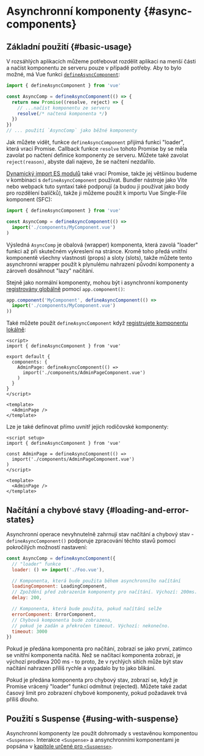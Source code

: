 # Asynchronní komponenty {#async-components}

## Základní použití {#basic-usage}

V rozsáhlých aplikacích můžeme potřebovat rozdělit aplikaci na menší části a načíst komponentu ze serveru pouze v případě potřeby. Aby to bylo možné, má Vue funkci [`defineAsyncComponent`](/api/general.html#defineasynccomponent):

```js
import { defineAsyncComponent } from 'vue'

const AsyncComp = defineAsyncComponent(() => {
  return new Promise((resolve, reject) => {
    // ...načíst komponentu ze serveru
    resolve(/* načtená komponenta */)
  })
})
// ... použití `AsyncComp` jako běžné komponenty
```

Jak můžete vidět, funkce `defineAsyncComponent` přijímá funkci "loader", která vrací Promise. Callback funkce `resolve` tohoto Promise by se měla zavolat po načtení definice komponenty ze serveru. Můžete také zavolat `reject(reason)`, abyste dali najevo, že se načtení nezdařilo.

[Dynamický import ES modulů](https://developer.mozilla.org/en-US/docs/Web/JavaScript/Reference/Operators/import) také vrací Promise,
takže jej většinou budeme v kombinaci s `defineAsyncComponent` používat. Bundler nástroje jako Vite nebo webpack tuto syntaxi také podporují (a budou ji používat jako body pro rozdělení balíčků), takže ji můžeme použít k importu Vue Single-File komponent (SFC):

```js
import { defineAsyncComponent } from 'vue'

const AsyncComp = defineAsyncComponent(() =>
  import('./components/MyComponent.vue')
)
```

Výsledná `AsyncComp` je obalová (wrapper) komponenta, která zavolá "loader" funkci až při skutečném vykreslení na stránce. Kromě toho předá vnitřní komponentě všechny vlastnosti (props) a sloty (slots), takže můžete tento asynchronní wrapper použít k plynulému nahrazení původní komponenty a zároveň dosáhnout "lazy" načítání.

Stejně jako normální komponenty, mohou být i asynchronní komponenty [registrovány globálně](/guide/components/registration.html#global-registration) pomocí `app.component()`:

```js
app.component('MyComponent', defineAsyncComponent(() =>
  import('./components/MyComponent.vue')
))
```

<div class="options-api">

Také můžete použít `defineAsyncComponent` když [registrujete komponentu lokálně](/guide/components/registration.html#local-registration):

```vue
<script>
import { defineAsyncComponent } from 'vue'

export default {
  components: {
    AdminPage: defineAsyncComponent(() =>
      import('./components/AdminPageComponent.vue')
    )
  }
}
</script>

<template>
  <AdminPage />
</template>
```

</div>

<div class="composition-api">

Lze je také definovat přímo uvnitř jejich rodičovské komponenty:

```vue
<script setup>
import { defineAsyncComponent } from 'vue'

const AdminPage = defineAsyncComponent(() =>
  import('./components/AdminPageComponent.vue')
)
</script>

<template>
  <AdminPage />
</template>
```

</div>

## Načítání a chybové stavy {#loading-and-error-states}

Asynchronní operace nevyhnutelně zahrnují stav načítání a chybový stav - `defineAsyncComponent()` podporuje zpracování těchto stavů pomocí pokročilých možností nastavení:

```js
const AsyncComp = defineAsyncComponent({
  // "loader" funkce
  loader: () => import('./Foo.vue'),

  // Komponenta, která bude použita během asynchronního načítání
  loadingComponent: LoadingComponent,
  // Zpoždění před zobrazením komponenty pro načítání. Výchozí: 200ms.
  delay: 200,

  // Komponenta, která bude použita, pokud načítání selže
  errorComponent: ErrorComponent,
  // Chybová komponenta bude zobrazena,
  // pokud je zadán a překročen timeout. Výchozí: nekonečno.
  timeout: 3000
})
```

Pokud je předána komponenta pro načítání, zobrazí se jako první, zatímco se vnitřní komponenta načítá. Než se načítací komponenta zobrazí, je výchozí prodleva 200 ms - to proto, že v rychlých sítích může být stav načítání nahrazen příliš rychle a vypadalo by to jako blikání.

Pokud je předána komponenta pro chybový stav, zobrazí se, když je Promise vrácený "loader" funkcí odmítnut (rejected). Můžete také zadat časový limit pro zobrazení chybové komponenty, pokud požadavek trvá příliš dlouho.

## Použití s Suspense {#using-with-suspense}

Asynchronní komponenty lze použít dohromady s vestavěnou komponentou `<Suspense>`. Interakce `<Suspense>` a ansynchronními komponentami je popsána v [kapitole určené pro `<Suspense>`](/guide/built-ins/suspense.html).
